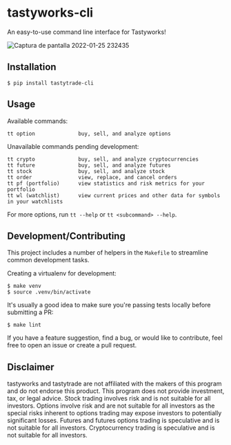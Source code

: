 # tastyworks-cli

An easy-to-use command line interface for Tastyworks!

![Captura de pantalla 2022-01-25 232435](https://github.com/tastyware/tastytrade-cli/assets/4185684/bfc71219-ff17-442d-962b-8942ce62bb1e)

## Installation

```
$ pip install tastytrade-cli
```

## Usage

Available commands:
```
tt option              buy, sell, and analyze options
```
Unavailable commands pending development:
```
tt crypto              buy, sell, and analyze cryptocurrencies
tt future              buy, sell, and analyze futures
tt stock               buy, sell, and analyze stock
tt order               view, replace, and cancel orders
tt pf (portfolio)      view statistics and risk metrics for your portfolio
tt wl (watchlist)      view current prices and other data for symbols in your watchlists
```
For more options, run `tt --help` or `tt <subcommand> --help`.

## Development/Contributing

This project includes a number of helpers in the `Makefile` to streamline common development tasks.

Creating a virtualenv for development:
```
$ make venv
$ source .venv/bin/activate
```

It's usually a good idea to make sure you're passing tests locally before submitting a PR:
```
$ make lint
```

If you have a feature suggestion, find a bug, or would like to contribute, feel free to open an issue or create a pull request.

## Disclaimer

tastyworks and tastytrade are not affiliated with the makers of this program and do not endorse this product. This program does not provide investment, tax, or legal advice. Stock trading involves risk and is not suitable for all investors. Options involve risk and are not suitable for all investors as the special risks inherent to options trading may expose investors to potentially significant losses. Futures and futures options trading is speculative and is not suitable for all investors. Cryptocurrency trading is speculative and is not suitable for all investors.
